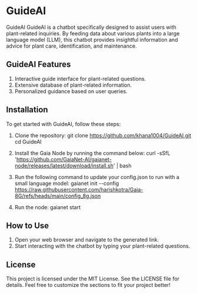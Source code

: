 # GuideAI
GuideAI
GuideAI is a chatbot specifically designed to assist users with plant-related inquiries. By feeding data about various plants into a large language model (LLM), this chatbot provides insightful information and advice for plant care, identification, and maintenance.

GuideAI Features
-----------------
1. Interactive guide interface for plant-related questions.
2. Extensive database of plant-related information.
3. Personalized guidance based on user queries.

Installation
------------
To get started with GuideAI, follow these steps:

1. Clone the repository:
   git clone https://github.com/khana1004/GuideAI.git
   cd GuideAI

3. Install the Gaia Node by running the command below:
   curl -sSfL 'https://github.com/GaiaNet-AI/gaianet-node/releases/latest/download/install.sh' | bash

4. Run the following command to update your config.json to run with a small language model:
   gaianet init --config https://raw.githubusercontent.com/harishkotra/Gaia-8G/refs/heads/main/config_8g.json

5. Run the node:
   gaianet start

How to Use
----------
1. Open your web browser and navigate to the generated link.
2. Start interacting with the chatbot by typing your plant-related questions.

License
-------
This project is licensed under the MIT License. See the LICENSE file for details. 
Feel free to customize the sections to fit your project better!
